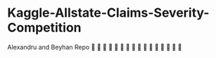 # Kaggle-Allstate-Claims-Severity-Competition
Alexandru and Beyhan Repo
 :gun: :gun: :gun: :gun: :gun: :gun: :gun: :gun: :gun: :gun: :gun: :gun: :gun: :gun: :gun: :gun:
